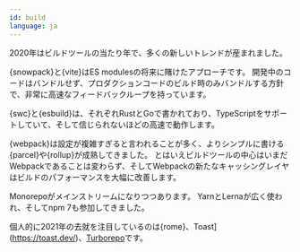 ```yaml
---
id: build  
language: ja
---
```


2020年はビルドツールの当たり年で、多くの新しいトレンドが産まれました。

{snowpack}と{vite}はES modulesの将来に賭けたアプローチです。
開発中のコードはバンドルせず、プロダクションコードのビルド時のみバンドルする方針で、非常に高速なフィードバックループを持っています。

{swc}と{esbuild}は、それぞれRustとGoで書かれており、TypeScriptをサポートしていて、そして信じられないほどの高速で動作します。

{webpack}は設定が複雑すぎると言われることが多く、よりシンプルに書ける{parcel}や{rollup}が成熟してきました。
とはいえビルドツールの中心はいまだWebpackであることは変わらず、そしてWebpackの新たなキャッシングレイヤはビルドのパフォーマンスを大幅に改善します。

Monorepoがメインストリームになりつつあります。
YarnとLernaが広く使われ、そしてnpm 7も参加してきました。

個人的に2021年の去就を注目しているのは{rome}、Toast](https://toast.dev/)、[Turborepo](https://turborepo.com/)です。
